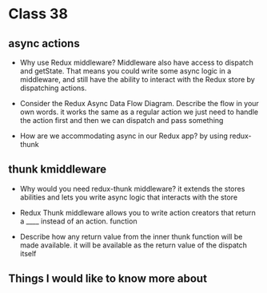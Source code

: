 # Class 38

## async actions

- Why use Redux middleware? Middleware also have access to dispatch and getState. That means you could write some async logic in a middleware, and still have the ability to interact with the Redux store by dispatching actions.

- Consider the Redux Async Data Flow Diagram. Describe the flow in your own words. it works the same as a regular action we just need to handle the action first and then we can dispatch and pass something

- How are we accommodating async in our Redux app? by using redux-thunk

## thunk kmiddleware

- Why would you need redux-thunk middleware? it extends the stores abilities and lets you write async logic that interacts with the store

- Redux Thunk middleware allows you to write action creators that return a ____ instead of an action. function

- Describe how any return value from the inner thunk function will be made available. it will be available as the return value of the dispatch itself

## Things I would like to know more about
